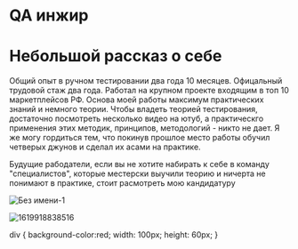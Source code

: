 # QA инжир 
# Небольшой рассказ о себе
Общий опыт в ручном тестировании два года 10 месяцев. Офицальный трудовой стаж два года. Работал на крупном проекте входящим в топ 10 маркетплейсов РФ.
Основа моей работы максимум практических знаний и немного теории. Чтобы владеть теорией тестирования, достаточно посмотреть несколько видео на ютуб, а практическго применения этих методик, принципов, методологий - никто не дает. Я же могу гордиться тем, что покинув прошлое место работы обучил четверых джунов и сделал их асами на практике.


Будущие рабодатели, если вы не хотите набирать к себе в команду "специалистов", которые местерски выучили теорию и ничерта не понимают в практике, стоит расмотреть мою кандидатуру 

![Без имени-1](https://user-images.githubusercontent.com/124851355/217710195-16a5008d-ce36-49bf-bca4-31f295f205e1.png)

![1619918838516](https://user-images.githubusercontent.com/124851355/217707470-61e27d14-0e27-4d73-901c-51834a0ed386.png)

div {
	background-color:red;
	width: 100px;
	height: 60px;
}
